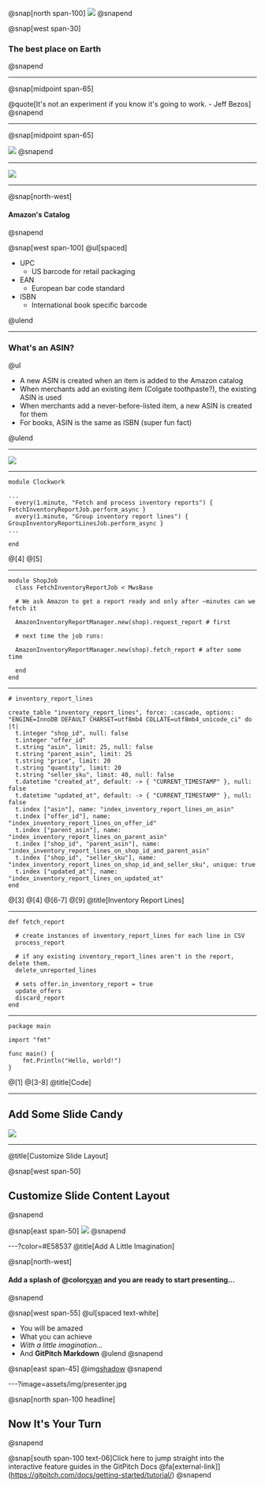 @snap[north span-100]
![](assets/img/amazon.png)
@snapend

@snap[west span-30]

### The best place on Earth

@snapend

---

@snap[midpoint span-65]

@quote[It's not an experiment if you know it's going to work. - Jeff Bezos]
@snapend

---

@snap[midpoint span-65]

![](assets/img/account.jpg)
@snapend

---

![](assets/img/seller-central.jpg)

---

@snap[north-west]

#### Amazon's Catalog

@snapend

@snap[west span-100]
@ul[spaced]

- UPC
  - US barcode for retail packaging
- EAN
  - European bar code standard
- ISBN
  - International book specific barcode

@ulend

---

### What's an ASIN?

@ul

- A new ASIN is created when an item is added to the Amazon catalog
- When merchants add an existing item (Colgate toothpaste?), the existing ASIN is used
- When merchants add a never-before-listed item, a new ASIN is created for them
- For books, ASIN is the same as ISBN (super fun fact)

@ulend

---

![](assets/img/listings.png)

---

```
module Clockwork

...
  every(1.minute, "Fetch and process inventory reports") { FetchInventoryReportJob.perform_async }
  every(1.minute, "Group inventory report lines") { GroupInventoryReportLinesJob.perform_async }
...

end
```

@[4]
@[5]

---

```
module ShopJob
  class FetchInventoryReportJob < MwsBase

  # We ask Amazon to get a report ready and only after ~minutes can we fetch it

  AmazonInventoryReportManager.new(shop).request_report # first

  # next time the job runs:

  AmazonInventoryReportManager.new(shop).fetch_report # after some time

  end
end
```

---

```
# inventory_report_lines

create_table "inventory_report_lines", force: :cascade, options: "ENGINE=InnoDB DEFAULT CHARSET=utf8mb4 COLLATE=utf8mb4_unicode_ci" do |t|
  t.integer "shop_id", null: false
  t.integer "offer_id"
  t.string "asin", limit: 25, null: false
  t.string "parent_asin", limit: 25
  t.string "price", limit: 20
  t.string "quantity", limit: 20
  t.string "seller_sku", limit: 40, null: false
  t.datetime "created_at", default: -> { "CURRENT_TIMESTAMP" }, null: false
  t.datetime "updated_at", default: -> { "CURRENT_TIMESTAMP" }, null: false
  t.index ["asin"], name: "index_inventory_report_lines_on_asin"
  t.index ["offer_id"], name: "index_inventory_report_lines_on_offer_id"
  t.index ["parent_asin"], name: "index_inventory_report_lines_on_parent_asin"
  t.index ["shop_id", "parent_asin"], name: "index_inventory_report_lines_on_shop_id_and_parent_asin"
  t.index ["shop_id", "seller_sku"], name: "index_inventory_report_lines_on_shop_id_and_seller_sku", unique: true
  t.index ["updated_at"], name: "index_inventory_report_lines_on_updated_at"
end

```

@[3]
@[4]
@[6-7]
@[9]
@title[Inventory Report Lines]

---

```
def fetch_report

  # create instances of inventory_report_lines for each line in CSV
  process_report

  # if any existing inventory_report_lines aren't in the report, delete them.
  delete_unreported_lines

  # sets offer.in_inventory_report = true
  update_offers
  discard_report
end

```

---

```
package main

import "fmt"

func main() {
    fmt.Println("Hello, world!")
}
```

@[1]
@[3-8]
@title[Code]

---

## Add Some Slide Candy

![](assets/img/presentation.png)

---

@title[Customize Slide Layout]

@snap[west span-50]

## Customize Slide Content Layout

@snapend

@snap[east span-50]
![](assets/img/presentation.png)
@snapend

---?color=#E58537
@title[Add A Little Imagination]

@snap[north-west]

#### Add a splash of @color[cyan](**color**) and you are ready to start presenting...

@snapend

@snap[west span-55]
@ul[spaced text-white]

- You will be amazed
- What you can achieve
- _With a little imagination..._
- And **GitPitch Markdown**
  @ulend
  @snapend

@snap[east span-45]
@img[shadow](assets/img/conference.png)
@snapend

---?image=assets/img/presenter.jpg

@snap[north span-100 headline]

## Now It's Your Turn

@snapend

@snap[south span-100 text-06]Click here to jump straight into the interactive feature guides in the GitPitch Docs @fa[external-link]](https://gitpitch.com/docs/getting-started/tutorial/)
@snapend
